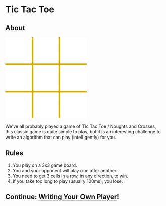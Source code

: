 # Tic Tac Toe

## About

![Tic Tac Toe Animation](./tic-tac-toe.gif)

We've all probably played a game of Tic Tac Toe / Noughts and Crosses, this classic game is quite simple to play, but it is an interesting challenge to write an algorithm that can play (intelligently) for you.

## Rules

1. You play on a 3x3 game board.
1. You and your opponent will play one after another.
1. You need to get 3 cells in a row, in any direction, to win.
1. If you take too long to play (usually 100ms), you lose.

## Continue: [Writing Your Own Player](./writing_player.md)!